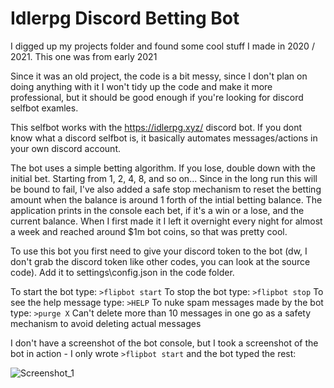 # Idlerpg Discord Betting Bot
I digged up my projects folder and found some cool stuff I made in 2020 / 2021. This one was from early 2021

Since it was an old project, the code is a bit messy, since I don't plan on doing anything with it I won't tidy up the code and make it more professional, but it should be good enough if you're looking for discord selfbot examles.


This selfbot works with the https://idlerpg.xyz/ discord bot.
If you dont know what a discord selfbot is, it basically automates messages/actions in your own discord account.


The bot uses a simple betting algorithm. If you lose, double down with the initial bet. Starting from 1, 2, 4, 8, and so on...
Since in the long run this will be bound to fail, I've also added a safe stop mechanism to reset the betting amount when the balance is around 1 forth of the intial betting balance.
The application prints in the console each bet, if it's a win or a lose, and the current balance.
When I first made it I left it overnight every night for almost a week and reached around $1m bot coins, so that was pretty cool.


To use this bot you first need to give your discord token to the bot (dw, I don't grab the discord token like other codes, you can look at the source code). Add it to settings\config.json in the code folder.


To start the bot type: `>flipbot start`
To stop the bot type: `>flipbot stop`
To see the help message type: `>HELP`
To nuke spam messages made by the bot type: `>purge X` Can't delete more than 10 messages in one go as a safety mechanism to avoid deleting actual messages


I don't have a screenshot of the bot console, but I took a screenshot of the bot in action - I only wrote `>flipbot start` and the bot typed the rest:

![Screenshot_1](https://user-images.githubusercontent.com/60044819/155860000-ce10d072-0a8e-4d64-8579-b9d79c6a75ae.png)
